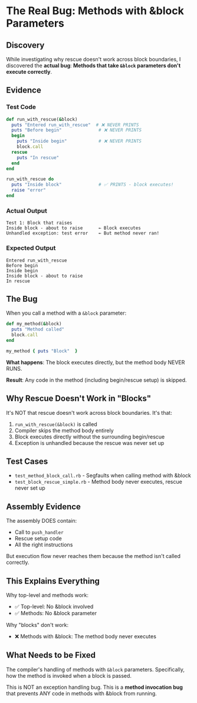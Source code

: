# The Real Bug: Methods with &block Parameters

## Discovery

While investigating why rescue doesn't work across block boundaries, I discovered the **actual bug**: **Methods that take `&block` parameters don't execute correctly**.

## Evidence

### Test Code
```ruby
def run_with_rescue(&block)
  puts "Entered run_with_rescue"  # ❌ NEVER PRINTS
  puts "Before begin"              # ❌ NEVER PRINTS
  begin
    puts "Inside begin"            # ❌ NEVER PRINTS
    block.call
  rescue
    puts "In rescue"
  end
end

run_with_rescue do
  puts "Inside block"              # ✅ PRINTS - block executes!
  raise "error"
end
```

### Actual Output
```
Test 1: Block that raises
Inside block - about to raise      ← Block executes
Unhandled exception: test error    ← But method never ran!
```

### Expected Output
```
Entered run_with_rescue
Before begin
Inside begin
Inside block - about to raise
In rescue
```

## The Bug

When you call a method with a `&block` parameter:
```ruby
def my_method(&block)
  puts "Method called"
  block.call
end

my_method { puts "Block"  }
```

**What happens**: The block executes directly, but the method body NEVER RUNS.

**Result**: Any code in the method (including begin/rescue setup) is skipped.

## Why Rescue Doesn't Work in "Blocks"

It's NOT that rescue doesn't work across block boundaries. It's that:

1. `run_with_rescue(&block)` is called
2. Compiler skips the method body entirely
3. Block executes directly without the surrounding begin/rescue
4. Exception is unhandled because the rescue was never set up

## Test Cases

- `test_method_block_call.rb` - Segfaults when calling method with &block
- `test_block_rescue_simple.rb` - Method body never executes, rescue never set up

## Assembly Evidence

The assembly DOES contain:
- Call to `push_handler`
- Rescue setup code
- All the right instructions

But execution flow never reaches them because the method isn't called correctly.

## This Explains Everything

Why top-level and methods work:
- ✅ Top-level: No &block involved
- ✅ Methods: No &block parameter

Why "blocks" don't work:
- ❌ Methods with &block: The method body never executes

## What Needs to be Fixed

The compiler's handling of methods with `&block` parameters. Specifically, how the method is invoked when a block is passed.

This is NOT an exception handling bug. This is a **method invocation bug** that prevents ANY code in methods with &block from running.

